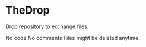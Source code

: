 # TheDrop
Drop repository to exchange files. 

No code 
No comments
Files might be deleted anytime.

